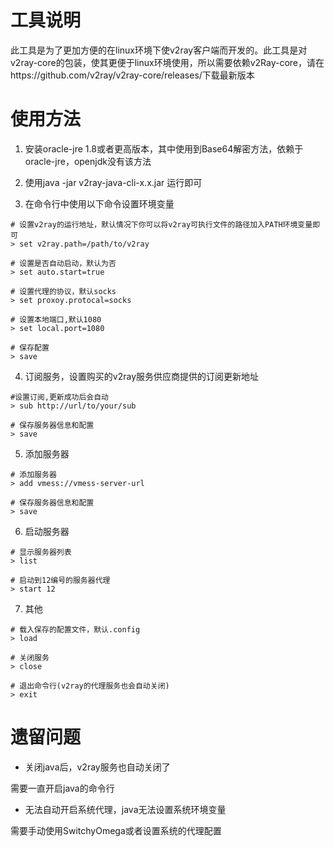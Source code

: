 # 工具说明

此工具是为了更加方便的在linux环境下使v2ray客户端而开发的。此工具是对v2ray-core的包装，使其更便于linux环境使用，所以需要依赖v2Ray-core，请在https://github.com/v2ray/v2ray-core/releases/下载最新版本

# 使用方法 

1. 安装oracle-jre 1.8或者更高版本，其中使用到Base64解密方法，依赖于oracle-jre，openjdk没有该方法

2. 使用java -jar v2ray-java-cli-x.x.jar 运行即可

3. 在命令行中使用以下命令设置环境变量
```shell
# 设置v2ray的运行地址，默认情况下你可以将v2ray可执行文件的路径加入PATH环境变量即可
> set v2ray.path=/path/to/v2ray

# 设置是否自动启动，默认为否
> set auto.start=true

# 设置代理的协议，默认socks
> set proxoy.protocal=socks

# 设置本地端口,默认1080
> set local.port=1080

# 保存配置
> save
```

4. 订阅服务，设置购买的v2ray服务供应商提供的订阅更新地址

```shell
#设置订阅,更新成功后会自动
> sub http://url/to/your/sub

# 保存服务器信息和配置
> save
``` 


5. 添加服务器
``` shell
# 添加服务器
> add vmess://vmess-server-url

# 保存服务器信息和配置
> save
```

6. 启动服务器
```
# 显示服务器列表
> list

# 启动到12编号的服务器代理
> start 12
```

7. 其他
```
# 载入保存的配置文件，默认.config
> load

# 关闭服务
> close

# 退出命令行(v2ray的代理服务也会自动关闭)
> exit

```



# 遗留问题
* 关闭java后，v2ray服务也自动关闭了

需要一直开启java的命令行

* 无法自动开启系统代理，java无法设置系统环境变量

需要手动使用SwitchyOmega或者设置系统的代理配置
